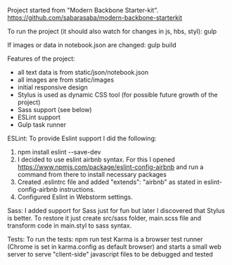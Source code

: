Project started from "Modern Backbone Starter-kit".
https://github.com/sabarasaba/modern-backbone-starterkit

To run the project (it should also watch for changes in js, hbs, styl):
gulp

If images or data in notebook.json are changed:
gulp build

Features of the project:
- all text data is from static/json/notebook.json
- all images are from static/images
- initial responsive design
- Stylus is used as dynamic CSS tool (for possible future growth of the project)
- Sass support (see below)
- ESLint support
- Gulp task runner

ESLint:
To provide Eslint support I did the following:
1) npm install eslint --save-dev
2) I decided to use eslint airbnb syntax. For this I opened https://www.npmjs.com/package/eslint-config-airbnb and run a command from there to install necessary packages
3) Created .eslintrc file and added "extends": "airbnb" as stated in eslint-config-airbnb instructions.
4) Configured Eslint in Webstorm settings.

Sass:
I added support for Sass just for fun but later I discovered that Stylus is better.
To restore it just create src/sass folder, main.scss file and transform code in main.styl to sass syntax.

Tests:
To run the tests:
npm run test
Karma is a browser test runner (Chrome is set in karma.config as default browser) and
starts a small web server to serve "client-side" javascript files to be debugged and tested